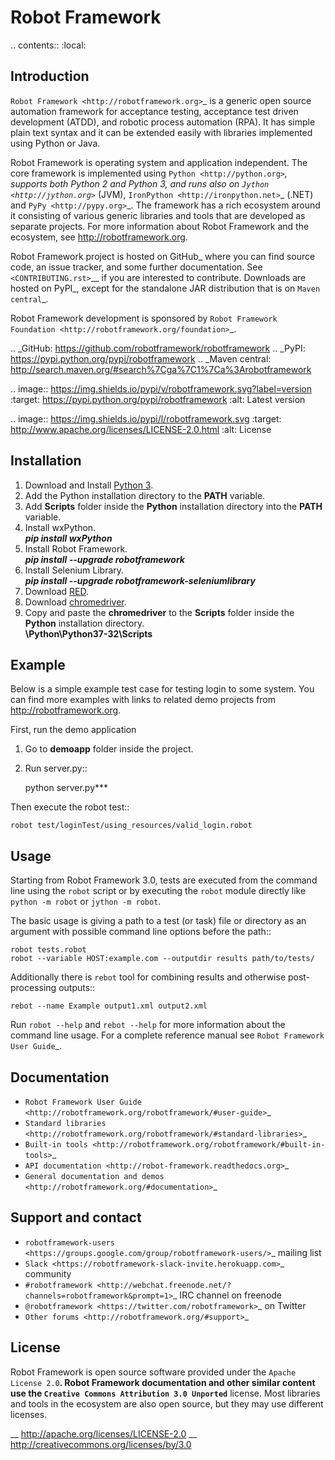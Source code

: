 Robot Framework
===============

.. contents::
   :local:

Introduction
------------

`Robot Framework <http://robotframework.org>`_ is a generic open source
automation framework for acceptance testing, acceptance test driven
development (ATDD), and robotic process automation (RPA). It has simple plain
text syntax and it can be extended easily with libraries implemented using
Python or Java.

Robot Framework is operating system and application independent. The core
framework is implemented using `Python <http://python.org>`_, supports both
Python 2 and Python 3, and runs also on `Jython <http://jython.org>`_ (JVM),
`IronPython <http://ironpython.net>`_ (.NET) and `PyPy <http://pypy.org>`_.
The framework has a rich ecosystem around it consisting of various generic
libraries and tools that are developed as separate projects. For more
information about Robot Framework and the ecosystem, see
http://robotframework.org.

Robot Framework project is hosted on GitHub_ where you can find source code,
an issue tracker, and some further documentation. See `<CONTRIBUTING.rst>`__
if you are interested to contribute. Downloads are hosted on PyPI_, except
for the standalone JAR distribution that is on `Maven central`_.

Robot Framework development is sponsored by `Robot Framework Foundation
<http://robotframework.org/foundation>`_.

.. _GitHub: https://github.com/robotframework/robotframework
.. _PyPI: https://pypi.python.org/pypi/robotframework
.. _Maven central: http://search.maven.org/#search%7Cga%7C1%7Ca%3Arobotframework

.. image:: https://img.shields.io/pypi/v/robotframework.svg?label=version
   :target: https://pypi.python.org/pypi/robotframework
   :alt: Latest version

.. image:: https://img.shields.io/pypi/l/robotframework.svg
   :target: http://www.apache.org/licenses/LICENSE-2.0.html
   :alt: License

Installation
------------

1. Download and Install [Python 3](https://www.python.org/ftp/python/3.7.0/python-3.7.0.exe "Python 3").
2. Add the Python installation directory to the **PATH** variable.
3. Add **Scripts** folder inside the **Python** installation directory into the **PATH** variable.
4. Install wxPython.\
***pip install wxPython***
5. Install Robot Framework.\
***pip install --upgrade robotframework***
6. Install Selenium Library.\
***pip install --upgrade robotframework-seleniumlibrary***
7. Download [RED](https://github.com/nokia/RED/releases/download/0.8.7/RED_0.8.7.20180807062944-win32.win32.x86_64.zip "RED").
8. Download [chromedriver](https://sites.google.com/a/chromium.org/chromedriver/downloads "chromedriver").
9. Copy and paste the **chromedriver** to the **Scripts** folder inside the **Python** installation directory.\
**\Python\Python37-32\Scripts**

Example
-------

Below is a simple example test case for testing login to some system.
You can find more examples with links to related demo projects from
http://robotframework.org.

First, run the demo application
1. Go to **demoapp** folder inside the project.
2. Run server.py::

    python server.py***

Then execute the robot test::

    robot test/loginTest/using_resources/valid_login.robot

Usage
-----

Starting from Robot Framework 3.0, tests are executed from the command line
using the ``robot`` script or by executing the ``robot`` module directly
like ``python -m robot`` or ``jython -m robot``.

The basic usage is giving a path to a test (or task) file or directory as an
argument with possible command line options before the path::

    robot tests.robot
    robot --variable HOST:example.com --outputdir results path/to/tests/

Additionally there is ``rebot`` tool for combining results and otherwise
post-processing outputs::

    rebot --name Example output1.xml output2.xml

Run ``robot --help`` and ``rebot --help`` for more information about the command
line usage. For a complete reference manual see `Robot Framework User Guide`_.

Documentation
-------------

- `Robot Framework User Guide
  <http://robotframework.org/robotframework/#user-guide>`_
- `Standard libraries
  <http://robotframework.org/robotframework/#standard-libraries>`_
- `Built-in tools
  <http://robotframework.org/robotframework/#built-in-tools>`_
- `API documentation
  <http://robot-framework.readthedocs.org>`_
- `General documentation and demos
  <http://robotframework.org/#documentation>`_

Support and contact
-------------------

- `robotframework-users
  <https://groups.google.com/group/robotframework-users/>`_ mailing list
- `Slack <https://robotframework-slack-invite.herokuapp.com>`_ community
- `#robotframework <http://webchat.freenode.net/?channels=robotframework&prompt=1>`_
  IRC channel on freenode
- `@robotframework <https://twitter.com/robotframework>`_ on Twitter
- `Other forums <http://robotframework.org/#support>`_

License
-------

Robot Framework is open source software provided under the `Apache License
2.0`__. Robot Framework documentation and other similar content use the
`Creative Commons Attribution 3.0 Unported`__ license. Most libraries and tools
in the ecosystem are also open source, but they may use different licenses.

__ http://apache.org/licenses/LICENSE-2.0
__ http://creativecommons.org/licenses/by/3.0
